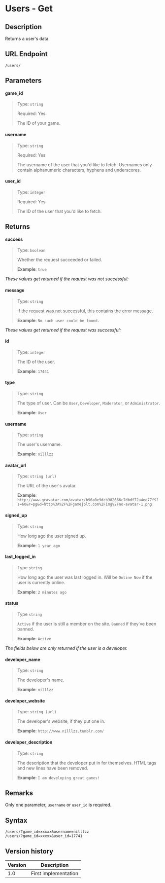 # Users - Get

## Description

Returns a user's data.

## URL Endpoint

```
/users/
```

## Parameters

#### game_id
> Type: `string`
>
> Required: Yes
>
> The ID of your game.

#### username
> Type: `string`
>
> Required: Yes
>
> The username of the user that you'd like to fetch. Usernames only contain alphanumeric characters, hyphens and underscores.

#### user_id
> Type: `integer`
>
> Required: Yes
>
> The ID of the user that you'd like to fetch.

## Returns

#### success
> Type: `boolean`
>
> Whether the request succeeded or failed.
>
> __Example__: `true`

_These values get returned if the request was not successful:_

#### message
> Type: `string`
>
> If the request was not successful, this contains the error message.
>
> __Example__: `No such user could be found.`

_These values get returned if the request was successful:_

#### id
> Type: `integer`
>
> The ID of the user.
>
> __Example__: `17441`

#### type
> Type: `string`
>
> The type of user. Can be `User`, `Developer`, `Moderator`, or `Administrator`.
>
> __Example__: `User`

#### username
> Type: `string`
>
> The user's username.
>
> __Example__: `nilllzz`

#### avatar_url
> Type: `string (url)`
>
> The URL of the user's avatar.
>
> __Example__: `http://www.gravatar.com/avatar/b96a0e9dcb982666c7dbdf72a4ee77f9?s=60&r=pg&d=http%3A%2F%2Fgamejolt.com%2Fimg%2Fno-avatar-1.png`

#### signed_up
> Type: `string`
>
> How long ago the user signed up.
>
> __Example__: `1 year ago`

#### last_logged_in
> Type `string`
>
> How long ago the user was last logged in. Will be `Online Now` if the user is currently online.
>
> __Example__: `2 minutes ago`

#### status
> Type `string`
>
> `Active` if the user is still a member on the site. `Banned` if they've been banned.
>
> __Example__: `Active`

_The fields below are only returned if the user is a developer._

#### developer_name
> Type: `string`
>
> The developer's name.
>
> __Example__: `nilllzz`

#### developer_website
> Type: `string (url)`
>
> The developer's website, if they put one in.
>
> __Example__: `http://www.nilllzz.tumblr.com/`

#### developer_description
> Type: `string`
>
> The description that the developer put in for themselves. HTML tags and new lines have been removed.
>
> __Example__: `I am developing great games!`

## Remarks

Only one parameter, `username` or `user_id` is required.

## Syntax

```
/users/?game_id=xxxxx&username=nilllzz
/users/?game_id=xxxxx&user_id=17741
```

## Version history

Version		 | Description
---			 | ---
1.0			 | First implementation